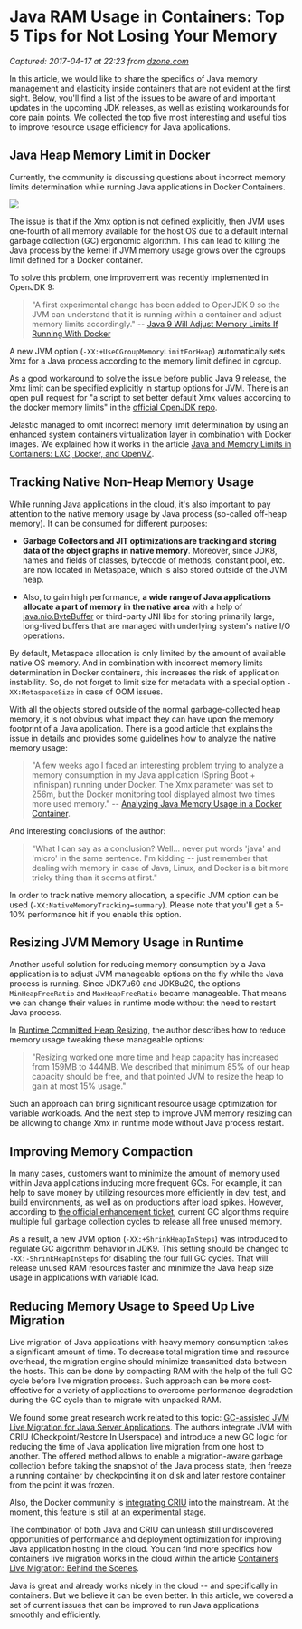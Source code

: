 # Java RAM Usage in Containers: Top 5 Tips for Not Losing Your Memory

_Captured: 2017-04-17 at 22:23 from [dzone.com](https://dzone.com/articles/java-ram-usage-in-containers-top-5-tips-not-to-los?edition=291881&utm_source=Daily%20Digest&utm_medium=email&utm_campaign=dd%202017-04-17)_

In this article, we would like to share the specifics of Java memory management and elasticity inside containers that are not evident at the first sight. Below, you'll find a list of the issues to be aware of and important updates in the upcoming JDK releases, as well as existing workarounds for core pain points. We collected the top five most interesting and useful tips to improve resource usage efficiency for Java applications.

## Java Heap Memory Limit in Docker

Currently, the community is discussing questions about incorrect memory limits determination while running Java applications in Docker Containers.

![](http://blog.jelastic.com/wp-content/uploads/2017/04/Java-in-Docker-Containers.jpg)

The issue is that if the Xmx option is not defined explicitly, then JVM uses one-fourth of all memory available for the host OS due to a default internal garbage collection (GC) ergonomic algorithm. This can lead to killing the Java process by the kernel if JVM memory usage grows over the cgroups limit defined for a Docker container.

To solve this problem, one improvement was recently implemented in OpenJDK 9:

> "A first experimental change has been added to OpenJDK 9 so the JVM can understand that it is running within a container and adjust memory limits accordingly." -- [Java 9 Will Adjust Memory Limits If Running With Docker](https://www.infoq.com/news/2017/02/java-memory-limit-container)

A new JVM option (`-XX:+UseCGroupMemoryLimitForHeap`) automatically sets Xmx for a Java process according to the memory limit defined in cgroup.

As a good workaround to solve the issue before public Java 9 release, the Xmx limit can be specified explicitly in startup options for JVM. There is an open pull request for "a script to set better default Xmx values according to the docker memory limits" in the [official OpenJDK repo](https://github.com/docker-library/openjdk/pull/71).

Jelastic managed to omit incorrect memory limit determination by using an enhanced system containers virtualization layer in combination with Docker images. We explained how it works in the article [Java and Memory Limits in Containers: LXC, Docker, and OpenVZ](http://blog.jelastic.com/2016/05/03/java-and-memory-limits-in-containers-lxc-docker-and-openvz/).

## Tracking Native Non-Heap Memory Usage

While running Java applications in the cloud, it's also important to pay attention to the native memory usage by Java process (so-called off-heap memory). It can be consumed for different purposes:

  * **Garbage Collectors and JIT optimizations are tracking and storing data of the object graphs in native memory**. Moreover, since JDK8, names and fields of classes, bytecode of methods, constant pool, etc. are now located in Metaspace, which is also stored outside of the JVM heap.

  * Also, to gain high performance, **a wide range of Java applications allocate a part of memory in the native area** with a help of [java.nio.ByteBuffer](https://docs.oracle.com/javase/7/docs/api/java/nio/ByteBuffer.html) or third-party JNI libs for storing primarily large, long-lived buffers that are managed with underlying system's native I/O operations.

By default, Metaspace allocation is only limited by the amount of available native OS memory. And in combination with incorrect memory limits determination in Docker containers, this increases the risk of application instability. So, do not forget to limit size for metadata with a special option `-XX:MetaspaceSize` in case of OOM issues.

With all the objects stored outside of the normal garbage-collected heap memory, it is not obvious what impact they can have upon the memory footprint of a Java application. There is a good article that explains the issue in details and provides some guidelines how to analyze the native memory usage:

> "A few weeks ago I faced an interesting problem trying to analyze a memory consumption in my Java application (Spring Boot + Infinispan) running under Docker. The Xmx parameter was set to 256m, but the Docker monitoring tool displayed almost two times more used memory." -- [Analyzing Java Memory Usage in a Docker Container](http://trustmeiamadeveloper.com/2016/03/18/where-is-my-memory-java/). 

And interesting conclusions of the author:

> "What I can say as a conclusion? Well… never put words 'java' and 'micro' in the same sentence. I'm kidding -- just remember that dealing with memory in case of Java, Linux, and Docker is a bit more tricky thing than it seems at first."

In order to track native memory allocation, a specific JVM option can be used (`-XX:NativeMemoryTracking=summary`). Please note that you'll get a 5-10% performance hit if you enable this option.

## Resizing JVM Memory Usage in Runtime

Another useful solution for reducing memory consumption by a Java application is to adjust JVM manageable options on the fly while the Java process is running. Since JDK7u60 and JDK8u20, the options `MinHeapFreeRatio` and `MaxHeapFreeRatio` became manageable. That means we can change their values in runtime mode without the need to restart Java process.

In [Runtime Committed Heap Resizing](https://dzone.com/articles/runtime-commited-heap-resizing), the author describes how to reduce memory usage tweaking these manageable options:

> "Resizing worked one more time and heap capacity has increased from 159MB to 444MB. We described that minimum 85% of our heap capacity should be free, and that pointed JVM to resize the heap to gain at most 15% usage."

Such an approach can bring significant resource usage optimization for variable workloads. And the next step to improve JVM memory resizing can be allowing to change Xmx in runtime mode without Java process restart.

## Improving Memory Compaction

In many cases, customers want to minimize the amount of memory used within Java applications inducing more frequent GCs. For example, it can help to save money by utilizing resources more efficiently in dev, test, and build environments, as well as on productions after load spikes. However, according to [the official enhancement ticket](https://bugs.openjdk.java.net/browse/JDK-8146436), current GC algorithms require multiple full garbage collection cycles to release all free unused memory.

As a result, a new JVM option (`-XX:+ShrinkHeapInSteps`) was introduced to regulate GC algorithm behavior in JDK9. This setting should be changed to `-XX:-ShrinkHeapInSteps` for disabling the four full GC cycles. That will release unused RAM resources faster and minimize the Java heap size usage in applications with variable load.

## Reducing Memory Usage to Speed Up Live Migration

Live migration of Java applications with heavy memory consumption takes a significant amount of time. To decrease total migration time and resource overhead, the migration engine should minimize transmitted data between the hosts. This can be done by compacting RAM with the help of the full GC cycle before live migration process. Such approach can be more cost-effective for a variety of applications to overcome performance degradation during the GC cycle than to migrate with unpacked RAM.

We found some great research work related to this topic: [GC-assisted JVM Live Migration for Java Server Applications](http://www.gsd.inesc-id.pt/~rbruno/publications/rbruno-middleware16.pdf). The authors integrate JVM with CRIU (Checkpoint/Restore In Userspace) and introduce a new GC logic for reducing the time of Java application live migration from one host to another. The offered method allows to enable a migration-aware garbage collection before taking the snapshot of the Java process state, then freeze a running container by checkpointing it on disk and later restore container from the point it was frozen.

Also, the Docker community is [integrating CRIU](https://github.com/docker/docker/blob/master/experimental/checkpoint-restore.md) into the mainstream. At the moment, this feature is still at an experimental stage.

The combination of both Java and CRIU can unleash still undiscovered opportunities of performance and deployment optimization for improving Java application hosting in the cloud. You can find more specifics how containers live migration works in the cloud within the article [Containers Live Migration: Behind the Scenes](https://www.infoq.com/articles/container-live-migration).

Java is great and already works nicely in the cloud -- and specifically in containers. But we believe it can be even better. In this article, we covered a set of current issues that can be improved to run Java applications smoothly and efficiently.
